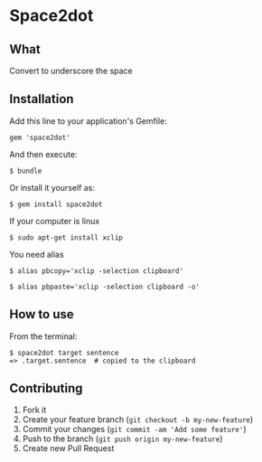 # Space2dot
## What
Convert to underscore the space

## Installation

Add this line to your application's Gemfile:

    gem 'space2dot'

And then execute:

    $ bundle

Or install it yourself as:

    $ gem install space2dot

If your computer is linux

    $ sudo apt-get install xclip

You need alias

    $ alias pbcopy='xclip -selection clipboard'
  
    $ alias pbpaste='xclip -selection clipboard -o'

## How to use

From the terminal:

    $ space2dot target sentence
    => .target.sentence  # copied to the clipboard

## Contributing

1. Fork it
2. Create your feature branch (`git checkout -b my-new-feature`)
3. Commit your changes (`git commit -am 'Add some feature'`)
4. Push to the branch (`git push origin my-new-feature`)
5. Create new Pull Request
